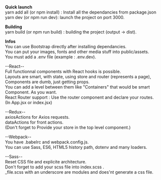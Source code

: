 **Quick launch**  
yarn add all (or npm install) : Install all the dependancies from package.json
yarn dev (or npm run dev): launch the project on port 3000.  

**Building**  
yarn build (or npm run build) : building the project (output -> dist).  

**Infos**  
You can use Bootstrap directly after installing dependancies.    
You can put your images, fonts and other media stuff into public/assets.  
You must add a .env file (example : .env.dev).  

--React--  
Full functionnal components with React hooks is possible.  
Layouts are smart, with state, using store and router (represents a page), Components are dumb, just getting props.  
You can add a level between them like "Containers" that would be smart Component. As you want.  
React Router support : Use the router component and declare your routes. (In App.jsx or index.jsx)

--Redux--  
axiosActions for Axios requests.  
dataActions for front actions.  
(Don't forget to Provide your store in the top level component.)  

--Webpack--   
You have .babelrc and webpack.config.js.  
You can use Sass, ES6, HTML5 history path, dotenv and many loaders.  

--Sass--  
Reset CSS file and explicite architecture.  
Don't forget to add your scss file into index.scss .  
_file.scss with an underscore are modules and does'nt generate a css file.  

